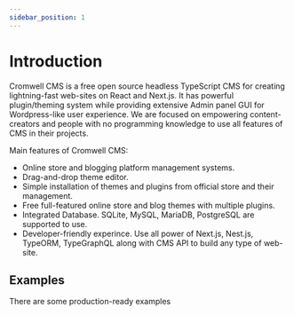 ```yaml
---
sidebar_position: 1
---
```


# Introduction

Cromwell CMS is a free open source headless TypeScript CMS for creating lightning-fast web-sites on React and Next.js. It has powerful plugin/theming system while providing extensive Admin panel GUI for Wordpress-like user experience. 
We are focused on empowering content-creators and people with no programming knowledge to use all features of CMS in their projects.

Main features of Cromwell CMS:
- Online store and blogging platform management systems.
- Drag-and-drop theme editor.
- Simple installation of themes and plugins from official store and their management.
- Free full-featured online store and blog themes with multiple plugins.
- Integrated Database. SQLite, MySQL, MariaDB, PostgreSQL are supported to use.
- Developer-friendly experince. Use all power of Next.js, Nest.js, TypeORM, TypeGraphQL along with CMS API to build any type of web-site.  

## Examples

There are some production-ready examples


